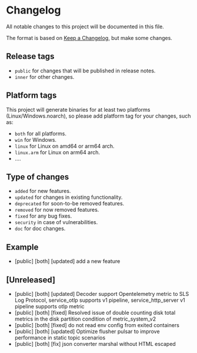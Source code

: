 # Changelog

All notable changes to this project will be documented in this file.

The format is based on [Keep a Changelog](https://keepachangelog.com/en/1.0.0/), but make some changes.

## Release tags

- `public` for changes that will be published in release notes.
- `inner` for other changes.

## Platform tags

This project will generate binaries for at least two platforms (Linux/Windows.noarch), so please add platform tag for
your changes, such as:

- `both` for all platforms.
- `win` for Windows.
- `linux` for Linux on amd64 or arm64 arch.
- `linux.arm` for Linux on arm64 arch.
- ....

## Type of changes

- `added` for new features.
- `updated` for changes in existing functionality.
- `deprecated` for soon-to-be removed features.
- `removed` for now removed features.
- `fixed` for any bug fixes.
- `security` in case of vulnerabilities.
- `doc` for doc changes.

## Example

- [public] [both] [updated] add a new feature

## [Unreleased]

- [public] [both] [updated] Decoder support Opentelemetry metric to SLS Log Protocol, service_otlp supports v1 pipeline, service_http_server v1 pipeline supports otlp metric
- [public] [both] [fixed] Resolved issue of double counting disk total metrics in the disk partition condition of metric_system_v2
- [public] [both] [fixed] do not read env config from exited containers
- [public] [both] [updated] Optimize flusher pulsar to improve performance in static topic scenarios
- [public] [both] [fix] json converter marshal without HTML escaped
